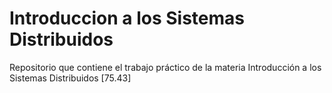 # Introduccion a los Sistemas Distribuidos
Repositorio que contiene el trabajo práctico de la materia Introducción a los Sistemas Distribuidos [75.43]
